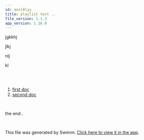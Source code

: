```yaml
---
id: aoxl8lyy
title: playlist test ..
file_version: 1.1.3
app_version: 1.16.0
---
```


<!-- Intro - Do not remove this comment -->
jgkkhj

jlkj

nlj

kl

<br/>

<br/>

<!-- Steps - Do not remove this comment -->
1. [first doc](first-doc.ojhe4poo.sw.md)
2. [second doc](second-doc.3ovwa1w8.sw.md)


<br/>

<!-- Summary - Do not remove this comment -->
the end..

<br/>

This file was generated by Swimm. [Click here to view it in the app](https://swimm-web-app.web.app/repos/Z2l0aHViJTNBJTNBZWNvbW0lM0ElM0Ftb3NoaWtzd2ltbQ==/playlists/aoxl8lyy).
